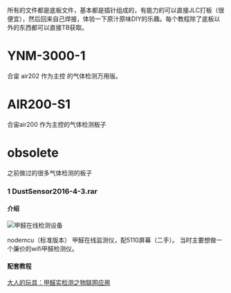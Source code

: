 
所有的文件都是底板文件，基本都是插针组成的，有能力的可以直接JLC打板（很便宜），然后回来自己焊接，体验一下原汁原味DIY的乐趣。每个教程除了底板以外的东西都可以直接TB获取。

# YNM-3000-1 
合宙 air202 作为主控 的气体检测万用版。

# AIR200-S1
合宙air200 作为主控的气体检测板子

# obsolete
之前做过的很多气体检测的板子


### 1 DustSensor2016-4-3.rar

#### 介绍
![甲醛在线检测设备][2]

nodemcu（标准版本） 甲醛在线监测仪，配5110屏幕（二手）。
当时主要想做一个廉价的wifi甲醛检测仪。

#### 配套教程
[大人的玩具：甲醛实检测之物联网应用][1]





  [1]: https://post.smzdm.com/p/443892/
  [2]: http://doc-resources.lewei50.com/lewei50/img/LuaAir-20171115-1.jpg
